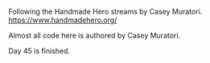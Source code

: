 Following the Handmade Hero streams by Casey Muratori. https://www.handmadehero.org/

Almost all code here is authored by Casey Muratori.

Day 45 is finished.
